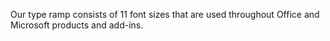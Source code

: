 Our type ramp consists of 11 font sizes that are used throughout Office and Microsoft products and add-ins.
